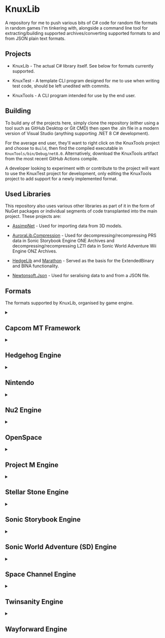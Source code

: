 # KnuxLib

A repository for me to push various bits of C# code for random file formats in random games I'm tinkering with, alongside a command line tool for extracting/building supported archives/converting supported formats to and from JSON plain text formats.

## Projects

- KnuxLib - The actual C# library itself. See below for formats currently supported.

- KnuxTest - A template CLI program designed for me to use when writing test code, should be left unedited with commits.

- KnuxTools - A CLI program intended for use by the end user.

## Building

To build any of the projects here, simply clone the repository (either using a tool such as GitHub Desktop or Git CMD) then open the .sln file in a modern version of Visual Studio (anything supporting .NET 8 C# development).

For the average end user, they'll want to right click on the KnuxTools project and choose to `Build`, then find the compiled executable in `KnuxTools/bin/Debug/net8.0`. Alternatively, download the KnuxTools artifact from the most recent GitHub Actions compile.

A developer looking to experiment with or contribute to the project will want to use the KnuxTest project for development, only editing the KnuxTools project to add support for a newly implemented format.

## Used Libraries

This repository also uses various other libraries as part of it in the form of NuGet packages or individual segments of code transplanted into the main project. These projects are:

- [AssimpNet](https://bitbucket.org/Starnick/assimpnet) - Used for importing data from 3D models.

- [AuroraLib.Compression](https://github.com/Venomalia/AuroraLib.Compression) - Used for decompressing/recompressing PRS data in Sonic Storybook Engine ONE Archives and decompressing/recompressing LZ11 data in Sonic World Adventure Wii Engine ONZ Archives.

- [HedgeLib](https://github.com/Radfordhound/HedgeLib/tree/master) and [Marathon](https://github.com/Big-Endian-32/Marathon) - Served as the basis for the ExtendedBinary and BINA functionality.

- [Newtonsoft.Json](https://github.com/JamesNK/Newtonsoft.Json) - Used for seralising data to and from a JSON file.

## Formats

The formats supported by KnuxLib, organised by game engine.

<details><summary><h2>Capcom MT Framework</h2></summary>

<h3>Known games:</h3>

Name|System(s)
----|---------
Mega Man X Legacy Collection|PC, Xbox ONE, PlayStation 4, Switch
Mega Man X Legacy Collection 2|PC, Xbox ONE, PlayStation 4, Switch
Mega Man 11|PC, Xbox ONE, PlayStation 4, Switch
> **Note**
> Absolutely used in more things, but these are the only ones I've personally experimented with.

<h3>Formats:</h3>

Name|Type(s)|Support|[1:1](## "Whether or not KnuxLib can make a binary identical copy of a source file.")|Description
----|----|---------------------------------------------------------------------------------------------------------|---------------------------------------------------------------------------------------|-----------
[Archive](KnuxLib/Engines/CapcomMT/Archive.cs)|`*.arc`|[📜](## "Read") [💾](## "Write") [📥](## "Import") [📤](## "Export")|[❌](## "Compression tends to produce slightly different results, but the files produced appear to be fully compatible.")|An archive format used by various games on the Capcom MT Framework, currently only supports version 7 and 9 archives.

</details>

<details><summary><h2>Hedgehog Engine</h2></summary>

<h3>Known games:</h3>

Name|System(s)
----|---------
Sonic Unleashed|Xbox 360, PlayStation 3
Sonic Colours|Nintendo Wii
Sonic Generations|Xbox 360, PlayStation 3, PC
Sonic Lost World|Nintendo Wii U, PC
Mario & Sonic at the Rio 2016 Olympic Games[*](## "Hedgehog Engine 2")|Wii U
Sonic Forces[*](## "Hedgehog Engine 2")|PC, Xbox ONE, PlayStation 4, Switch
Sakura Wars[*](## "Hedgehog Engine 2")|PlayStation 4
Olympic Games Tokyo 2020[*](## "Hedgehog Engine 2")|PC, Xbox ONE, PlayStation 4, Switch
Mario & Sonic at the Tokyo 2020 Olympic Games[*](## "Hedgehog Engine 2")|Switch
Puyo Puyo Tetris 2[*](## "Hedgehog Engine 2")|PC, Xbox ONE, PlayStation 4, Switch
Sonic Colours Ultimate[*](## "Also uses a modified version of Godot 3")|PC, Xbox ONE, PlayStation 4, Switch
Sonic Origins[*](## "Hedgehog Engine 2")[*](## "Also uses the Retro Engine RSDK")|PC, Xbox ONE, PlayStation 4, Switch
Sonic Frontiers[*](## "Hedgehog Engine 2")|PC, Xbox ONE, PlayStation 4, Switch

<h3>Formats:</h3>

Name|Type(s)|Support|[1:1](## "Whether or not KnuxLib can make a binary identical copy of a source file.")|Description
----|----|---------------------------------------------------------------------------------------------------------|---------------------------------------------------------------------------------------|-----------
[Archive Info](KnuxLib/Engines/Hedgehog/ArchiveInfo.cs)|`*.arcinfo`|[📜](## "Read") [💾](## "Write") [📥](## "Import") [📤](## "Export")|✔️|A format used by Sonic Unleashed to determine what archives the game has.
[Density Point Cloud](KnuxLib/Engines/Hedgehog/DensityPointCloud.cs)|`*.densitypointcloud`|[📜](## "Read") [💾](## "Write") [📥](## "Import") [📤](## "Export")|✔️|A format used by Sonic Frontiers to determine where to place objects definied in the Density Settings format.
[Instance Info](KnuxLib/Engines/Hedgehog/InstanceInfo.cs)|`*.terrain-instanceinfo`|[📜](## "Read") [💾](## "Write") [📥](## "Import") [📤](## "Export")|✔️|A format used from Sonic Unleashed to Sonic Forces to determine where to place terrain models.
[Map (2010)](KnuxLib/Engines/Hedgehog/Map_2010.cs)|`*.map.bin`|[📜](## "Read") [💾](## "Write") [📥](## "Import") [📤](## "Export")|✔️|A format used in Sonic Colours to determine where to place terrain chunks.
[Master Level Table](KnuxLib/Engines/Hedgehog/MasterLevels.cs)|`*.mlevel`|[📜](## "Read") [💾](## "Write") [📥](## "Import") [📤](## "Export")|✔️|A format used by Sonic Frontiers to determine what archives the game has.
[Message Table (2010)](KnuxLib/Engines/Hedgehog/MessageTable_2010.cs)|`*.xtb`|[📜](## "Read") [💾](## "Write") [📥](## "Import") [📤](## "Export")|✔️|A format used by Sonic Colours, Sonic Generations and Mario & Sonic at the London 2012 Olympic Games to store plain text messages.
[Message Table (2013)](KnuxLib/Engines/Hedgehog/MessageTable_2013.cs)|`*.xtb2`|[📜](## "Read") [💾](## "Write") [📥](## "Import") [📤](## "Export")|✔️|A format used by Sonic Lost World to store plain text messages.
[Path Spline](KnuxLib/Engines/Hedgehog/PathSpline.cs)|`*.path` `*.path2.bin`|[📜](## "Read") [💾](## "Write") [📥](## "Import") [📤](## "Export")|✔️|A format used by Sonic Lost World, Sonic Forces and Sonic Frontiers to store splines.
[Point Cloud](KnuxLib/Engines/Hedgehog/PointCloud.cs)|`*.pccol` `*.pcmodel` `*.pcrt` `*.pointcloud`|[📜](## "Read") [💾](## "Write") [📥](## "Import") [📤](## "Export")|✔️|A format used by Sonic Frontiers to determine where to place visual assets.
[Sector Visib](KnuxLib/Engines/Hedgehog/SectorVisibilityCollision_2013.cs)[ility Collision](KnuxLib/Engines/Hedgehog/SectorVisibilityCollision_Wars.cs)|`*.svcol.bin`|[📜](## "Read") [💾](## "Write") [📥](## "Import") [📤](## "Export")|✔️|Formats used by Sonic Lost World and Sonic Forces to determine when specific terrain chunks should be shown or hidden.
[Terrain Material](KnuxLib/Engines/Hedgehog/TerrainMaterial.cs)|`*.terrain-material`|[📜](## "Read") [💾](## "Write") [📥](## "Import") [📤](## "Export")|✔️|A format used by Sonic Frontiers to apply textures to a heightmap.

</details>

<details><summary><h2>Nintendo</h2></summary>

<h3>Formats:</h3>

Name|Type(s)|Support|[1:1](## "Whether or not KnuxLib can make a binary identical copy of a source file.")|Description
----|----|---------------------------------------------------------------------------------------------------------|---------------------------------------------------------------------------------------|-----------
[U8 Archive](KnuxLib/Engines/Nintendo/U8.cs)|`*.arc`|[📜](## "Read") [💾](## "Write") [📥](## "Import") [📤](## "Export")|[❌](## "Some values are unknown and seemingly useless, so I don't bother to read and thus accurately write them. Sonic '06's modifications to the format also end up having slightly different compression.")|An archive format used by various games Nintendo games (as well as Sonic The Hedgehog (2006) for whatever reason).

</details>

<details><summary><h2>Nu2 Engine</h2></summary>

<h3>Known games:</h3>

Name|System(s)
----|---------
Crash Bandicoot: The Wrath of Cortex|PlayStation 2, Xbox, GameCube
> **Note**
> Absolutely used in more things, but these are the only ones I've personally experimented with.

<h3>Formats:</h3>

Name|Type(s)|Support|[1:1](## "Whether or not KnuxLib can make a binary identical copy of a source file.")|Description
----|----|---------------------------------------------------------------------------------------------------------|---------------------------------------------------------------------------------------|-----------
[AI Entity Table](KnuxLib/Engines/Nu2/AiEntityTable.cs)|`*.ai`|[📜](## "Read") [💾](## "Write") [📥](## "Import") [📤](## "Export")|✔️|A format used by Crash Bandicoot: The Wrath of Cortex to place enemy characters.
[Crate Table](KnuxLib/Engines/Nu2/CrateTable.cs)|`*.crt`|[📜](## "Read") [💾](## "Write") [📥](## "Import") [📤](## "Export") [🔧](## "Experimental, this format contains multiple unknown values that appear important")|✔️|A format used by Crash Bandicoot: The Wrath of Cortex to place crates.
[Wumpa Fruit Table](KnuxLib/Engines/Nu2/WumpaTable.cs)|`*.wmp`|[📜](## "Read") [💾](## "Write") [📥](## "Import") [📤](## "Export")|✔️|A format used by Crash Bandicoot: The Wrath of Cortex to place Wumpa Fruit.

</details>

<details><summary><h2>OpenSpace</h2></summary>

<h3>Known games:</h3>

Name|System(s)
----|---------
Rayman 2: The Great Escape|Nintendo 64, PC, Dreamcast, PlayStation, PlayStation 2, Nintendo DS, iOS, Nintendo 3DS
> **Note**
> Absolutely used in more things, but these are the only ones I've personally experimented with.

<h3>Formats:</h3>

Name|Type(s)|Support|[1:1](## "Whether or not KnuxLib can make a binary identical copy of a source file.")|Description
----|----|---------------------------------------------------------------------------------------------------------|---------------------------------------------------------------------------------------|-----------
[Big File Archive](KnuxLib/Engines/OpenSpace/BigFileArchive.cs)|`*.bf` `*.dsc`|[📜](## "Read") [💾](## "Write") [📥](## "Import") [📤](## "Export")|[❌](## "The base game archives have empty folders which I don't replicate.")|An archive format used by Rayman Revolution.

</details>

<details><summary><h2>Project M Engine</h2></summary>

<h3>Known games:</h3>

Name|System(s)
----|---------
Metroid: Other M|Wii
> **Note**
> Likely not this engine's name (if it even had one).

<h3>Formats:</h3>

Name|Type(s)|Support|[1:1](## "Whether or not KnuxLib can make a binary identical copy of a source file.")|Description
----|----|---------------------------------------------------------------------------------------------------------|---------------------------------------------------------------------------------------|-----------
[Message Table](KnuxLib/Engines/ProjectM/MessageTable.cs)|`*.dat`|[📜](## "Read") [💾](## "Write") [📥](## "Import") [📤](## "Export")|✔️|A format used by Metroid: Other M to store plain text messages.

</details>

<details><summary><h2>Stellar Stone Engine</h2></summary>

<h3>Known games:</h3>

Name|System(s)
----|---------
Big Rigs: Over the Road Racing|PC
> **Note**
> Absolutely used in more things, but these are the only ones I've personally experimented with.

> **Note**
> Likely not this engine's name (if it even had one).

Name|Type(s)|Support|[1:1](## "Whether or not KnuxLib can make a binary identical copy of a source file.")|Description
----|----|---------------------------------------------------------------------------------------------------------|---------------------------------------------------------------------------------------|-----------
[Material Library](KnuxLib/Engines/StellarStone/MaterialLibrary.cs)|`*.mat`|[📜](## "Read") [💾](## "Write") [📥](## "Import") [📤](## "Export")|✔️|A format used by the Stellar Stone engine to store material data in a plain text format.
[Mesh Object](KnuxLib/Engines/StellarStone/MeshObject.cs)|`*.sco`|[📜](## "Read") [💾](## "Write") [📥](## "Import") [📤](## "Export")|✔️|A format used by the Stellar Stone engine to store model data in a plain text format.

</details>

<details><summary><h2>Sonic Storybook Engine</h2></summary>

<h3>Known games:</h3>

Name|System(s)
----|---------
Sonic and the Secret Rings|Wii
Sonic and the Black Knight|Wii

> **Note**
> Likely not this engine's name (if it even had one).

Name|Type(s)|Support|[1:1](## "Whether or not KnuxLib can make a binary identical copy of a source file.")|Description
----|----|---------------------------------------------------------------------------------------------------------|---------------------------------------------------------------------------------------|-----------
[Light Field](KnuxLib/Engines/SonicStorybook/LightField.cs)|`*.bin`|[📜](## "Read") [💾](## "Write") [📥](## "Import") [📤](## "Export")|✔️|A format used by Sonic and the Black Knight to handle lighting on objects.
[Motion Table](KnuxLib/Engines/SonicStorybook/MotionTable.cs)|`*.bin`|[📜](## "Read") [💾](## "Write") [📥](## "Import") [📤](## "Export") [🔧](## "Experimental, this format contains multiple unknown values that appear important")|✔️|A format used by the Storybook Engine to store information for animations.
[ONE Archive](KnuxLib/Engines/SonicStorybook/ONE.cs)|`*.one`|[📜](## "Read") [💾](## "Write") [📥](## "Import") [📤](## "Export")|[❌](## "Compression tends to produce slightly different results, but the files produced appear to be fully compatible.")|An archive format used by the Storybook Engine.
[Stage Entity Table Object Table](KnuxLib/Engines/SonicStorybook/StageEntityTableItems.cs)|`*.bin`|[📜](## "Read") [💾](## "Write") [📥](## "Import") [📤](## "Export")|✔️|A format used by the Storybook Engine to determine what objects can appear in what stages.

</details>

<details><summary><h2>Sonic World Adventure (SD) Engine</h2></summary>

<h3>Known games:</h3>

Name|System(s)
----|---------
Sonic Unleashed|Wii, PlayStation 2

> **Note**
> Likely not this engine's name (if it even had one).

Name|Type(s)|Support|[1:1](## "Whether or not KnuxLib can make a binary identical copy of a source file.")|Description
----|----|---------------------------------------------------------------------------------------------------------|---------------------------------------------------------------------------------------|-----------
[Area Points Table](KnuxLib/Engines/SonicWorldAdventure_SD/AreaPoints.cs)|`*.wap`|[📜](## "Read") [💾](## "Write") [📥](## "Import") [📤](## "Export")|✔️|A format used by Sonic Unleashed to determine where to place terrain chunks.
[ONE Archive](KnuxLib/Engines/SonicWorldAdventure_SD/ONE.cs)|`*.one` `*.onz`|[📜](## "Read") [💾](## "Write") [📥](## "Import") [📤](## "Export")|[❌](## "Compression tends to produce slightly different results, but the files produced appear to be fully compatible.")|An archive format used by Sonic Unleashed.

</details>

<details><summary><h2>Space Channel Engine</h2></summary>

<h3>Known games:</h3>

Name|System(s)
----|---------
Sonic Channel 5 Part 2|Dreamcast, PlayStation 2, PlayStation 3, PC, Xbox 360

> **Note**
> Likely not this engine's name (if it even had one).

Name|Type(s)|Support|[1:1](## "Whether or not KnuxLib can make a binary identical copy of a source file.")|Description
----|----|---------------------------------------------------------------------------------------------------------|---------------------------------------------------------------------------------------|-----------
[Caption Table](KnuxLib/Engines/SpaceChannel/CaptionTable.cs)|`*.bin`|[📜](## "Read") [💾](## "Write") [📥](## "Import") [📤](## "Export")|✔️|A format used by Space Channel 5 Part 2 to store plain text messages.

</details>

<details><summary><h2>Twinsanity Engine</h2></summary>

<h3>Known games:</h3>

Name|System(s)
----|---------
Crash Twinsanity|PlayStation 2, Xbox

> **Note**
> Likely not this engine's name (if it even had one).

Name|Type(s)|Support|[1:1](## "Whether or not KnuxLib can make a binary identical copy of a source file.")|Description
----|----|---------------------------------------------------------------------------------------------------------|---------------------------------------------------------------------------------------|-----------
[Data Header Pair](KnuxLib/Engines/Twinsanity/DataHeaderPair.cs)|`*.bd` `*.bh`|[📜](## "Read") [💾](## "Write") [📥](## "Import") [📤](## "Export")|✔️|An archive format used by Crash Twinsanity.

</details>

<details><summary><h2>Wayforward Engine</h2></summary>

<h3>Known games:</h3>

Name|System(s)
----|---------
Shantae: Risky's Revenge|Nintendo DSi, iOS, PC, PlayStation 4, Wii U, Switch, Xbox ONE
Ducktales Remastered|PlayStation 3, Wii U, PC, Xbox 360, Android, iOS, Windows Phone
Shantae: Half-Genie Hero|PlayStation 4, PlayStation Vita, Wii U, PC, Xbox ONE, Switch
Shantae and the Seven Sirens|iOS, Switch, PlayStation 4, PC, Xbox ONE
> **Note**
> Likely used in more things, but these are the only ones I've personally experimented with.

Name|Type(s)|Support|[1:1](## "Whether or not KnuxLib can make a binary identical copy of a source file.")|Description
----|----|---------------------------------------------------------------------------------------------------------|---------------------------------------------------------------------------------------|-----------
[Environment Table](KnuxLib/Engines/Wayforward/Environment.cs)|`*.env`|[📜](## "Read") [💾](## "Write") [📥](## "Import") [📤](## "Export")|✔️|A format used by the Wayforward Engine to place static meshes into a scene.
[Package Archive](KnuxLib/Engines/Wayforward/Package.cs)|`*.pak`|[📜](## "Read") [💾](## "Write") [📥](## "Import") [📤](## "Export")|✔️|An archive format used by the Wayforward Engine.

</details>